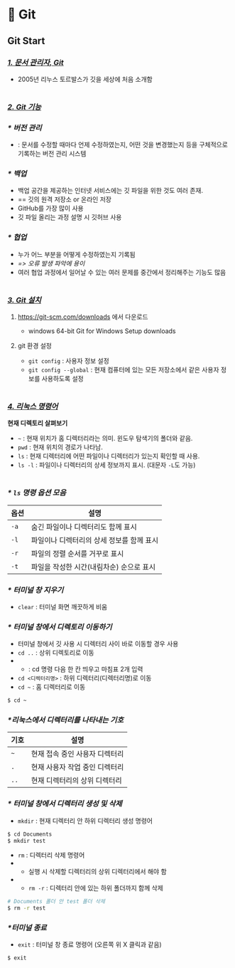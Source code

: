 # 📌 Git
## Git Start

### *<u>1. 문서 관리자, Git</u>*
- 2005년 리누스 토르발스가 깃을 세상에 처음 소개함
<br><br>

### *<u>2. Git 기능</u>*
### *\* 버전 관리*
- : 문서를 수정할 때마다 언제 수정하였는지, 어떤 것을 변경했는지 등을 구체적으로 기록하는 버전 관리 시스템

### *\* 백업*
- 백업 공간을 제공하는 인터넷 서비스에는 깃 파일을 위한 것도 여러 존재.
- == 깃의 원격 저장소 or 온라인 저장
- GitHub를 가장 많이 사용
- 깃 파일 올리는 과정 설명 시 깃허브 사용
### *\* 협업*
- 누가 어느 부분을 어떻게 수정하였는지 기록됨
- *=> 오류 발생 파악에 용이*
- 여러 협업 과정에서 일어날 수 있는 여러 문제를 중간에서 정리해주는 기능도 많음
<br><br>

### *<u>3. Git 설치</u>*

1. https://git-scm.com/downloads 에서 다운로드
    -  windows 64-bit Git for Windows Setup downloads

2. git 환경 설정
    - `git config` : 사용자 정보 설정
    - `git config --global` : 현재 컴퓨터에 있는 모든 저장소에서 같은 사용자 정보를 사용하도록 설정
<br><br>

### *<u>4. 리눅스 명령어</u>*

**현재 디렉토리 살펴보기**
- `~` : 현재 위치가 홈 디렉터리라는 의미. 윈도우 탐색기의 폴더와 같음.
- `pwd` : 현재 위치의 경로가 나타남.
- `ls` : 현재 디렉터리에 어떤 파일이나 디렉터리가 있는지 확인할 때 사용.
- `ls -l` : 파일이나 디렉터리의 상세 정보까지 표시. (대문자 `-L`도 가능)
<br><br>

### *\* `ls` 명령 옵션 모음*
| 옵션 | 설명 |
|---|---|
|`-a`| 숨긴 파일이나 디렉터리도 함께 표시 |
|`-l`| 파일이나 디렉터리의 상세 정보를 함께 표시 | 
|`-r`| 파일의 정렬 순서를 거꾸로 표시 | 
|`-t`| 파일을 작성한 시간(내림차순) 순으로 표시

### *\* 터미널 창 지우기*
- `clear` : 터미널 화면 깨끗하게 비움

### *\* 터미널 창에서 디렉토리 이동하기*
- 터미널 창에서 깃 사용 시 디렉터리 사이 바로 이동할 경우 사용
- `cd ..` : 상위 디렉토리로 이동
- - : cd 명령 다음 한 칸 띄우고 마침표 2개 입력
- `cd <디렉터리명>` : 하위 디렉터리(디렉터리명)로 이동 
- `cd ~` : 홈 디렉터리로 이동
```bash
$ cd ~
```
### *\*리눅스에서 디렉터리를 나타내는 기호*
기호|설명
---|---
`~` | 현재 접속 중인 사용자 디렉터리
`.` | 현재 사용자 작업 중인 디렉터리
`..` | 현재 디렉터리의 상위 디렉터리

### *\* 터미널 창에서 디렉터리 생성 및 삭제*
+ `mkdir` : 현재 디렉터리 안 하위 디렉터리 생성 명령어
```bash
$ cd Documents
$ mkdir test
```
+ `rm` : 디렉터리 삭제 명령어
+ + 실행 시 삭제할 디렉터리의 상위 디렉터리에서 해야 함
+ + `rm -r` : 디렉터리 안에 있는 하위 폴더까지 함께 삭제
```bash
# Documents 폴더 안 test 폴더 삭제
$ rm -r test
```

### *\*터미널 종료*
+ `exit` : 터미널 창 종료 명령어 (오른쪽 위 X 클릭과 같음)

```bash
$ exit
```